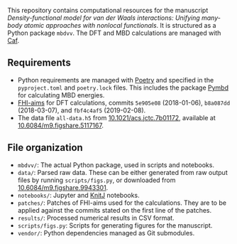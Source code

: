 This repository contains computational resources for the manuscript *Density-functional model for van der Waals interactions: Unifying many-body atomic approaches with nonlocal functionals*. It is structured as a Python package `mbdvv`. The DFT and MBD calculations are managed with [Caf](https://github.com/jhrmnn/mona).

## Requirements

- Python requirements are managed with [Poetry](https://poetry.eustace.io) and specified in the `pyproject.toml` and `poetry.lock` files. This includes the package [Pymbd](https://github.com/jhrmnn/libmbd) for calculating MBD energies.
-   [FHI-aims](https://aimsclub.fhi-berlin.mpg.de) for DFT calculations, commits `5e905e08` (2018-01-06), `b8a087dd` (2018-03-07), and `fbf4c4af5` (2019-02-08).
-   The data file `all-data.h5` from [10.1021/acs.jctc.7b01172](https://doi.org/10.1021/acs.jctc.7b01172), available at [10.6084/m9.figshare.5117167](https://doi.org/10.6084/m9.figshare.5117167).

## File organization

-   `mbdvv/`: The actual Python package, used in scripts and notebooks.
-   `data/`: Parsed raw data. These can be either generated from raw output files by running `scripts/figs.py`, or downloaded from [10.6084/m9.figshare.9943301](https://doi.org/10.6084/m9.figshare.9943301).
-   `notebooks/`: Jupyter and [KnitJ](https://github.com/jhrmnn/knitj) notebooks.
-   `patches/`: Patches of FHI-aims used for the calculations. They are to be applied against the commits stated on the first line of the patches.
-   `results/`: Processed numerical results in CSV format.
- `scripts/figs.py`: Scripts for generating figures for the manuscript.
- `vendor/`: Python dependencies managed as Git submodules.
